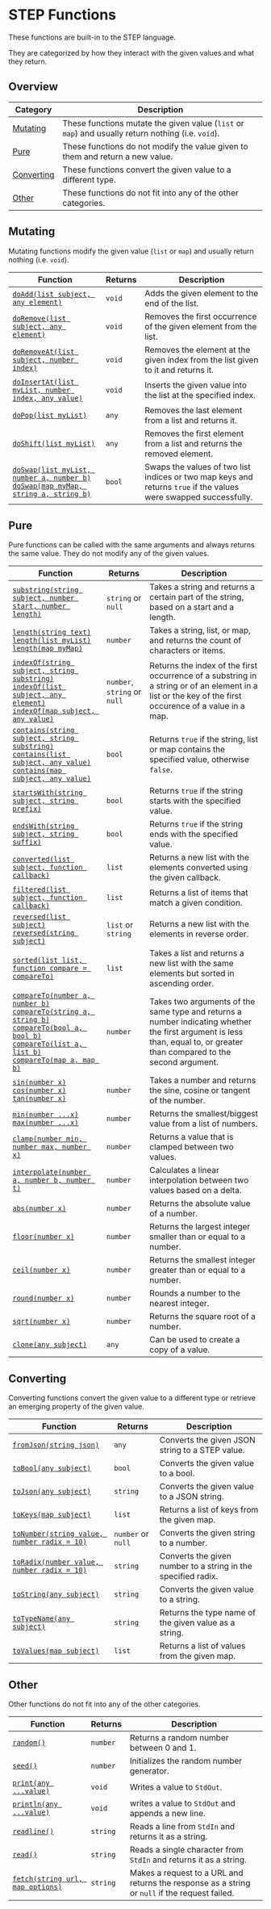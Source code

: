 # STEP Functions

These functions are built-in to the STEP language.

They are categorized by how they interact with the given values and what they return.

## Overview

| Category                  | Description                                                                                        |
|---------------------------|----------------------------------------------------------------------------------------------------|
| [Mutating](#Mutating)     | These functions mutate the given value (`list` or `map`) and usually return nothing (i.e. `void`). |
| [Pure](#Pure)             | These functions do not modify the value given to them and return a new value.                      |
| [Converting](#Converting) | These functions convert the given value to a different type.                                       |
| [Other](#Other)           | These functions do not fit into any of the other categories.                                       |

## Mutating

Mutating functions modify the given value (`list` or `map`) and usually return nothing (i.e. `void`).

| Function                                                                                         | Returns | Description                                                                                                      |
|--------------------------------------------------------------------------------------------------|---------|------------------------------------------------------------------------------------------------------------------|
| [`doAdd(list subject, any element)`](./DoAdd)                                                    | `void`  | Adds the given element to the end of the list.                                                                   |
| [`doRemove(list subject, any element)`](./DoRemove)                                              | `void`  | Removes the first occurrence of the given element from the list.                                                 |
| [`doRemoveAt(list subject, number index)`](./DoRemoveAt)                                         | `void`  | Removes the element at the given index from the list given to it and returns it.                                 |
| [`doInsertAt(list myList, number index, any value)`](./DoInsertAt)                               | `void`  | Inserts the given value into the list at the specified index.                                                    |
| [`doPop(list myList)`](./DoPop)                                                                  | `any`   | Removes the last element from a list and returns it.                                                             |
| [`doShift(list myList)`](./DoShift)                                                              | `any`   | Removes the first element from a list and returns the removed element.                                           |
| [`doSwap(list myList, number a, number b)`<br>`doSwap(map myMap, string a, string b)`](./DoSwap) | `bool`  | Swaps the values of two list indices or two map keys and returns `true` if the values were swapped successfully. |

## Pure

Pure functions can be called with the same arguments and always returns the same value.
They do not modify any of the given values.

| Function                                                                                                                                                                     | Returns                      | Description                                                                                                                                                              |
|------------------------------------------------------------------------------------------------------------------------------------------------------------------------------|------------------------------|--------------------------------------------------------------------------------------------------------------------------------------------------------------------------|
| [`substring(string subject, number start, number length)`](./Substring)                                                                                                      | `string` or `null`           | Takes a string and returns a certain part of the string, based on a start and a length.                                                                                  |
| [`length(string text)`<br>`length(list myList)`<br>`length(map myMap)`](./Length)                                                                                            | `number`                     | Takes a string, list, or map, and returns the count of characters or items.                                                                                              |
| [`indexOf(string subject, string substring)`<br>`indexOf(list subject, any element)`<br>`indexOf(map subject, any value)`](./IndexOf)                                        | `number`, `string` or `null` | Returns the index of the first occurrence of a substring in a string or of an element in a list or the key of the first occurence of a value in a map.                   |
| [`contains(string subject, string substring)`<br>`contains(list subject, any value)`<br>`contains(map subject, any value)`](./Contains)                                      | `bool`                       | Returns `true` if the string, list or map contains the specified value, otherwise `false`.                                                                               |
| [`startsWith(string subject, string prefix)`](./StartsWith)                                                                                                                  | `bool`                       | Returns `true` if the string starts with the specified value.                                                                                                            |
| [`endsWith(string subject, string suffix)`](./EndsWith)                                                                                                                      | `bool`                       | Returns `true` if the string ends with the specified value.                                                                                                              |
| [`converted(list subject, function callback)`](./Converted)                                                                                                                  | `list`                       | Returns a new list with the elements converted using the given callback.                                                                                                 |
| [`filtered(list subject, function callback)`](./Filtered)                                                                                                                    | `list`                       | Returns a list of items that match a given condition.                                                                                                                    |
| [`reversed(list subject)`<br>`reversed(string subject)`](./Reversed)                                                                                                         | `list` or `string`           | Returns a new list with the elements in reverse order.                                                                                                                   |
| [`sorted(list list, function compare = compareTo)`](./Sorted)                                                                                                                | `list`                       | Takes a list and returns a new list with the same elements but sorted in ascending order.                                                                                |
| [`compareTo(number a, number b)`<br>`compareTo(string a, string b)`<br>`compareTo(bool a, bool b)`<br>`compareTo(list a, list b)`<br>`compareTo(map a, map b)`](./CompareTo) | `number`                     | Takes two arguments of the same type and returns a number indicating whether the first argument is less than, equal to, or greater than compared to the second argument. |
| [`sin(number x)`](./Sin)<br>[`cos(number x)`](./Cos)<br>[`tan(number x)`](./Tan)                                                                                             | `number`                     | Takes a number and returns the sine, cosine or tangent of the number.                                                                                                    |
| [`min(number ...x)`](./Min)<br>[`max(number ...x)`](./Max)                                                                                                                   | `number`                     | Returns the smallest/biggest value from a list of numbers.                                                                                                               |
| [`clamp(number min, number max, number x)`](./Clamp)                                                                                                                         | `number`                     | Returns a value that is clamped between two values.                                                                                                                      |
| [`interpolate(number a, number b, number t)`](./Interpolate)                                                                                                                 | `number`                     | Calculates a linear interpolation between two values based on a delta.                                                                                                   |
| [`abs(number x)`](./Abs)                                                                                                                                                     | `number`                     | Returns the absolute value of a number.                                                                                                                                  |
| [`floor(number x)`](./Floor)                                                                                                                                                 | `number`                     | Returns the largest integer smaller than or equal to a number.                                                                                                           |
| [`ceil(number x)`](./Ceil)                                                                                                                                                   | `number`                     | Returns the smallest integer greater than or equal to a number.                                                                                                          |
| [`round(number x)`](./Round)                                                                                                                                                 | `number`                     | Rounds a number to the nearest integer.                                                                                                                                  |
| [`sqrt(number x)`](./Sqrt)                                                                                                                                                   | `number`                     | Returns the square root of a number.                                                                                                                                     |
| [`clone(any subject)`](./Clone)                                                                                                                                              | `any`                        | Can be used to create a copy of a value.                                                                                                                                 |

## Converting

Converting functions convert the given value to a different type or retrieve an emerging property of the given value.

| Function                                                  | Returns            | Description                                                   |
|-----------------------------------------------------------|--------------------|---------------------------------------------------------------|
| [`fromJson(string json)`](./FromJson)                     | `any`              | Converts the given JSON string to a STEP value.               |
| [`toBool(any subject)`](./ToBool)                         | `bool`             | Converts the given value to a bool.                           |
| [`toJson(any subject)`](./ToJson)                         | `string`           | Converts the given value to a JSON string.                    |
| [`toKeys(map subject)`](./ToKeys)                         | `list`             | Returns a list of keys from the given map.                    |
| [`toNumber(string value, number radix = 10)`](./ToNumber) | `number` or `null` | Converts the given string to a number.                        |
| [`toRadix(number value, number radix = 10)`](./ToRadix)   | `string`           | Converts the given number to a string in the specified radix. |
| [`toString(any subject)`](./ToString)                     | `string`           | Converts the given value to a string.                         |
| [`toTypeName(any subject)`](./ToTypeName)                 | `string`           | Returns the type name of the given value as a string.         |
| [`toValues(map subject)`](./ToValues)                     | `list`             | Returns a list of values from the given map.                  |

## Other

Other functions do not fit into any of the other categories.

| Function                                    | Returns  | Description                                                                                    |
|---------------------------------------------|----------|------------------------------------------------------------------------------------------------|
| [`random()`](./Random)                      | `number` | Returns a random number between 0 and 1.                                                       |
| [`seed()`](./Seed)                          | `number` | Initializes the random number generator.                                                       |
| [`print(any ...value)`](./Print)            | `void`   | Writes a value to `StdOut`.                                                                    |
| [`println(any ...value)`](./Println)        | `void`   | writes a value to `StdOut` and appends a new line.                                             |
| [`readline()`](./Readline)                  | `string` | Reads a line from `StdIn` and returns it as a string.                                          |
| [`read()`](./Read)                          | `string` | Reads a single character from `StdIn` and returns it as a string.                              |
| [`fetch(string url, map options)`](./Fetch) | `string` | Makes a request to a URL and returns the response as a string or `null` if the request failed. |
